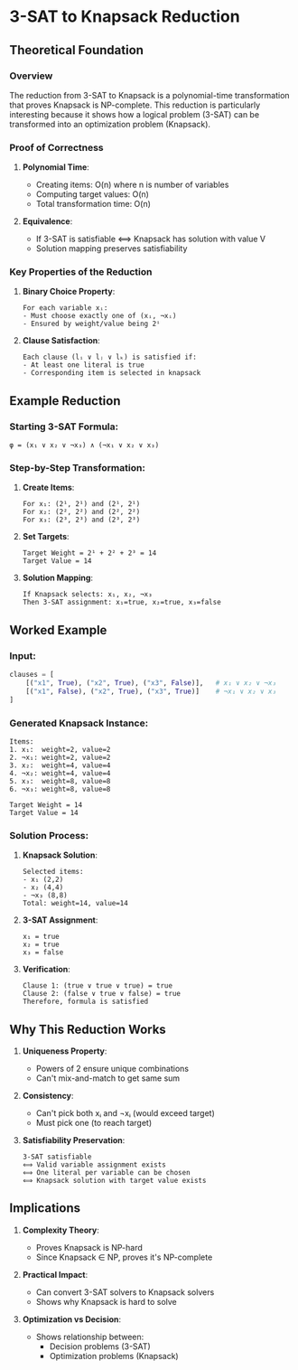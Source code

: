 # 3-SAT to Knapsack Reduction

## Theoretical Foundation

### Overview
The reduction from 3-SAT to Knapsack is a polynomial-time transformation that proves Knapsack is NP-complete. This reduction is particularly interesting because it shows how a logical problem (3-SAT) can be transformed into an optimization problem (Knapsack).

### Proof of Correctness

1. **Polynomial Time**:
   - Creating items: O(n) where n is number of variables
   - Computing target values: O(n)
   - Total transformation time: O(n)

2. **Equivalence**:
   - If 3-SAT is satisfiable ⟺ Knapsack has solution with value V
   - Solution mapping preserves satisfiability

### Key Properties of the Reduction

1. **Binary Choice Property**:
   ```
   For each variable xᵢ:
   - Must choose exactly one of (xᵢ, ¬xᵢ)
   - Ensured by weight/value being 2ⁱ
   ```

2. **Clause Satisfaction**:
   ```
   Each clause (lᵢ ∨ lⱼ ∨ lₖ) is satisfied if:
   - At least one literal is true
   - Corresponding item is selected in knapsack
   ```

## Example Reduction

### Starting 3-SAT Formula:
```
φ = (x₁ ∨ x₂ ∨ ¬x₃) ∧ (¬x₁ ∨ x₂ ∨ x₃)
```

### Step-by-Step Transformation:

1. **Create Items**:
   ```
   For x₁: (2¹, 2¹) and (2¹, 2¹)
   For x₂: (2², 2²) and (2², 2²)
   For x₃: (2³, 2³) and (2³, 2³)
   ```

2. **Set Targets**:
   ```
   Target Weight = 2¹ + 2² + 2³ = 14
   Target Value = 14
   ```

3. **Solution Mapping**:
   ```
   If Knapsack selects: x₁, x₂, ¬x₃
   Then 3-SAT assignment: x₁=true, x₂=true, x₃=false
   ```

## Worked Example

### Input:
```python
clauses = [
    [("x1", True), ("x2", True), ("x3", False)],   # x₁ ∨ x₂ ∨ ¬x₃
    [("x1", False), ("x2", True), ("x3", True)]    # ¬x₁ ∨ x₂ ∨ x₃
]
```

### Generated Knapsack Instance:
```
Items:
1. x₁:  weight=2, value=2
2. ¬x₁: weight=2, value=2
3. x₂:  weight=4, value=4
4. ¬x₂: weight=4, value=4
5. x₃:  weight=8, value=8
6. ¬x₃: weight=8, value=8

Target Weight = 14
Target Value = 14
```

### Solution Process:

1. **Knapsack Solution**:
   ```
   Selected items:
   - x₁ (2,2)
   - x₂ (4,4)
   - ¬x₃ (8,8)
   Total: weight=14, value=14
   ```

2. **3-SAT Assignment**:
   ```
   x₁ = true
   x₂ = true
   x₃ = false
   ```

3. **Verification**:
   ```
   Clause 1: (true ∨ true ∨ true) = true
   Clause 2: (false ∨ true ∨ false) = true
   Therefore, formula is satisfied
   ```

## Why This Reduction Works

1. **Uniqueness Property**:
   - Powers of 2 ensure unique combinations
   - Can't mix-and-match to get same sum

2. **Consistency**:
   - Can't pick both xᵢ and ¬xᵢ (would exceed target)
   - Must pick one (to reach target)

3. **Satisfiability Preservation**:
   ```
   3-SAT satisfiable
   ⟺ Valid variable assignment exists
   ⟺ One literal per variable can be chosen
   ⟺ Knapsack solution with target value exists
   ```

## Implications

1. **Complexity Theory**:
   - Proves Knapsack is NP-hard
   - Since Knapsack ∈ NP, proves it's NP-complete

2. **Practical Impact**:
   - Can convert 3-SAT solvers to Knapsack solvers
   - Shows why Knapsack is hard to solve

3. **Optimization vs Decision**:
   - Shows relationship between:
     - Decision problems (3-SAT)
     - Optimization problems (Knapsack)